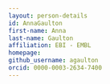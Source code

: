 ```yaml
---
layout: person-details
id: AnnaGaulton
first-name: Anna
last-name: Gaulton
affiliation: EBI - EMBL
homepage:
github_username: agaulton
orcid: 0000-0003-2634-7400
---
```

